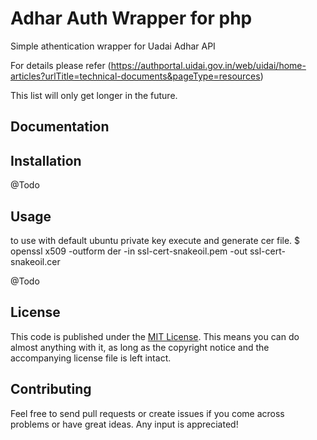 # Adhar Auth Wrapper for php

Simple athentication wrapper for Uadai Adhar API

For details please refer (https://authportal.uidai.gov.in/web/uidai/home-articles?urlTitle=technical-documents&pageType=resources)


This list will only get longer in the future.

## Documentation

## Installation

@Todo

## Usage
to use with default ubuntu private key execute and generate cer file.
$ openssl x509 -outform der -in ssl-cert-snakeoil.pem -out ssl-cert-snakeoil.cer

@Todo

## License

This code is published under the [MIT License](http://opensource.org/licenses/MIT).
This means you can do almost anything with it, as long as the copyright notice and the accompanying license file is left intact.

## Contributing

Feel free to send pull requests or create issues if you come across problems or have great ideas.
Any input is appreciated!

